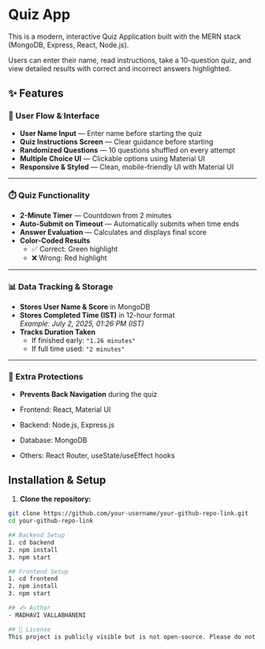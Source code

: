 # Quiz App

This is a modern, interactive Quiz Application built with the MERN stack (MongoDB, Express, React, Node.js).

Users can enter their name, read instructions, take a 10-question quiz, and view detailed results with correct and incorrect answers highlighted.

## ✨ Features

### 🧑 User Flow & Interface
- **User Name Input** — Enter name before starting the quiz
- **Quiz Instructions Screen** — Clear guidance before starting
- **Randomized Questions** — 10 questions shuffled on every attempt
- **Multiple Choice UI** — Clickable options using Material UI
- **Responsive & Styled** — Clean, mobile-friendly UI with Material UI

---

### ⏱️ Quiz Functionality
- **2-Minute Timer** — Countdown from 2 minutes
- **Auto-Submit on Timeout** — Automatically submits when time ends
- **Answer Evaluation** — Calculates and displays final score
- **Color-Coded Results**
  - ✅ Correct: Green highlight
  - ❌ Wrong: Red highlight

---

### 📊 Data Tracking & Storage
- **Stores User Name & Score** in MongoDB
- **Stores Completed Time (IST)** in 12-hour format  
  _Example: July 2, 2025, 01:26 PM (IST)_
- **Tracks Duration Taken**
  - If finished early: `"1.26 minutes"`
  - If full time used: `"2 minutes"`

---

### 🔐 Extra Protections
- **Prevents Back Navigation** during the quiz


- Frontend: React, Material UI
- Backend: Node.js, Express.js
- Database: MongoDB
- Others: React Router, useState/useEffect hooks

## Installation & Setup

1. **Clone the repository:**

```bash
git clone https://github.com/your-username/your-github-repo-link.git
cd your-github-repo-link

## Backend Setup
1. cd backend
2. npm install
3. npm start

## Frontend Setup
1. cd frontend
2. npm install
3. npm start

## ✍️ Author
- MADHAVI VALLABHANENI

## 📄 License
This project is publicly visible but is not open-source. Please do not reuse the code without permission.
